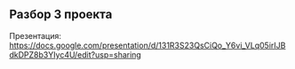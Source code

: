 ## Разбор 3 проекта

Презентация: https://docs.google.com/presentation/d/131R3S23QsCiQo_Y6vi_VLq05irIJBdkDPZ8b3YIyc4U/edit?usp=sharing